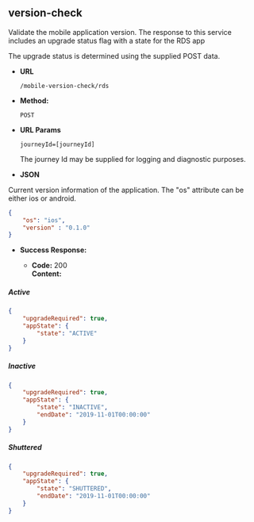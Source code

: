 version-check
----
Validate the mobile application version. The response to this service includes an upgrade status flag with a state for the RDS app

The upgrade status is determined using the supplied POST data.
  
* **URL**

  `/mobile-version-check/rds`

* **Method:**
  
  `POST`

*  **URL Params**
 
   `journeyId=[journeyId]`
   
   The journey Id may be supplied for logging and diagnostic purposes.
     
*  **JSON**

Current version information of the application. The "os" attribute can be either ios or android.

```json
{
    "os": "ios",
    "version" : "0.1.0"
}
```

* **Success Response:**

  * **Code:** 200 <br />
    **Content:** 

##### Active
```json
{
    "upgradeRequired": true,
    "appState": {
        "state": "ACTIVE"
    }
}
```
##### Inactive
```json
{
    "upgradeRequired": true,
    "appState": {
        "state": "INACTIVE",
        "endDate": "2019-11-01T00:00:00"
    }
}
```
##### Shuttered
```json
{
    "upgradeRequired": true,
    "appState": {
        "state": "SHUTTERED",
        "endDate": "2019-11-01T00:00:00"
    }
}
```


